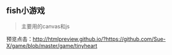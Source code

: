 ## fish小游戏
> 主要用的canvas和js</br>


预览点击：http://htmlpreview.github.io/?https://github.com/Sue-X/game/blob/master/game/tinyheart
 
